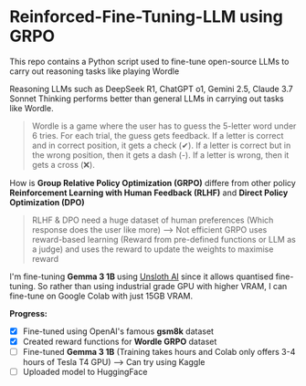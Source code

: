 # Reinforced-Fine-Tuning-LLM using GRPO
This repo contains a Python script used to fine-tune open-source LLMs to carry out reasoning tasks like playing Wordle

Reasoning LLMs such as DeepSeek R1, ChatGPT o1, Gemini 2.5, Claude 3.7 Sonnet Thinking performs better than general LLMs in carrying out tasks like Wordle.
> Wordle is a game where the user has to guess the 5-letter word under 6 tries. For each trial, the guess gets feedback. If a letter is correct and in correct position, it gets a check (✔). If a letter is correct but in the wrong position, then it gets a dash (-). If a letter is wrong, then it gets a cross (❌).

How is **Group Relative Policy Optimization (GRPO)** differe from other policy **Reinforcement Learning with Human Feedback (RLHF)** and **Direct Policy Optimization (DPO)**
> RLHF & DPO need a huge dataset of human preferences (Which response does the user like more) --> Not efficient
> GRPO uses reward-based learning (Reward from pre-defined functions or LLM as a judge) and uses the reward  to update the weights to maximise reward

I'm fine-tuning **Gemma 3 1B** using [Unsloth AI](https://docs.unsloth.ai/) since it allows quantised fine-tuning. So rather than using industrial grade GPU with higher VRAM, I can fine-tune on Google Colab with just 15GB VRAM.

 **Progress:**
 

 - [x] Fine-tuned using OpenAI's famous **gsm8k** dataset
 - [x] Created reward functions for **Wordle GRPO** dataset
 - [ ] Fine-tuned **Gemma 3 1B** (Training takes hours and Colab only offers 3-4 hours of Tesla T4 GPU) --> Can try using Kaggle
 - [ ] Uploaded model to HuggingFace
